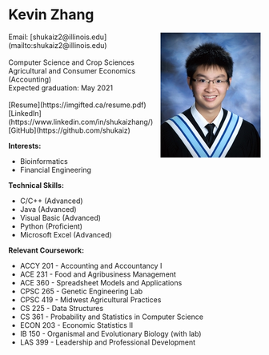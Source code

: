 # Kevin Zhang

<img align="right" src="portraits/kevin.jpg" width="200" height="250">
Email: [shukaiz2@illinois.edu](mailto:shukaiz2@illinois.edu)<br><br>
Computer Science and Crop Sciences<br>
Agricultural and Consumer Economics (Accounting)<br>
Expected graduation: May 2021<br><br>
[Resume](https://imgifted.ca/resume.pdf)<br>
[LinkedIn](https://www.linkedin.com/in/shukaizhang/)<br>
[GitHub](https://github.com/shukaiz)

**Interests:**
* Bioinformatics
* Financial Engineering

**Technical Skills:**
* C/C++ (Advanced)
* Java (Advanced)
* Visual Basic (Advanced)
* Python (Proficient)
* Microsoft Excel (Advanced)

**Relevant Coursework:**
* ACCY 201 - Accounting and Accountancy I
* ACE 231 - Food and Agribusiness Management
* ACE 360 - Spreadsheet Models and Applications
* CPSC 265 - Genetic Engineering Lab
* CPSC 419 - Midwest Agricultural Practices
* CS 225 - Data Structures
* CS 361 - Probability and Statistics in Computer Science
* ECON 203 - Economic Statistics II
* IB 150 - Organismal and Evolutionary Biology (with lab)
* LAS 399 - Leadership and Professional Development
